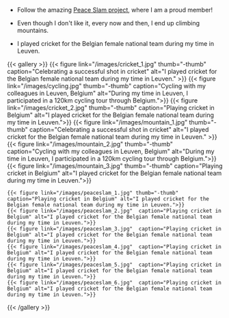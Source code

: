 
 * Follow the amazing [Peace Slam project](https://memorarepacem.de/peace-slam-auf-erfolgskurs/), where I am a proud member!

 * Even though I don't like it, every now and then, I end up climbing mountains.

 * I played cricket for the Belgian female national team during my time in Leuven.



 <div class="header" id="header02">


{{< gallery >}}
  {{< figure link="/images/cricket_1.jpg" thumb="-thumb" caption="Celebrating a successful shot in cricket" alt="I played cricket for the Belgian female national team during my time in Leuven." >}}
  {{< figure link="/images/cycling.jpg" thumb="-thumb" caption="Cycling with my colleagues in Leuven, Belgium"  alt="During my time in Leuven, I participated in a 120km cycling tour through Belgium.">}}
  {{< figure link="/images/cricket_2.jpg" thumb="-thumb" caption="Playing cricket in Belgium" alt="I played cricket for the Belgian female national team during my time in Leuven.">}}
  {{< figure link="/images/mountain_1.jpg" thumb="-thumb" caption="Celebrating a successful shot in cricket" alt="I played cricket for the Belgian female national team during my time in Leuven." >}}
  {{< figure link="/images/mountain_2.jpg" thumb="-thumb" caption="Cycling with my colleagues in Leuven, Belgium"  alt="During my time in Leuven, I participated in a 120km cycling tour through Belgium.">}}
  {{< figure link="/images/mountain_3.jpg" thumb="-thumb" caption="Playing cricket in Belgium" alt="I played cricket for the Belgian female national team during my time in Leuven.">}}

    {{< figure link="/images/peaceslam_1.jpg" thumb="-thumb" caption="Playing cricket in Belgium" alt="I played cricket for the Belgian female national team during my time in Leuven.">}}
    {{< figure link="/images/peaceslam_2.jpg"  caption="Playing cricket in Belgium" alt="I played cricket for the Belgian female national team during my time in Leuven.">}}
    {{< figure link="/images/peaceslam_3.jpg"  caption="Playing cricket in Belgium" alt="I played cricket for the Belgian female national team during my time in Leuven.">}}
    {{< figure link="/images/peaceslam_4.jpg"  caption="Playing cricket in Belgium" alt="I played cricket for the Belgian female national team during my time in Leuven.">}}
    {{< figure link="/images/peaceslam_5.jpg"  caption="Playing cricket in Belgium" alt="I played cricket for the Belgian female national team during my time in Leuven.">}}
    {{< figure link="/images/peaceslam_6.jpg"  caption="Playing cricket in Belgium" alt="I played cricket for the Belgian female national team during my time in Leuven.">}}


{{< /gallery >}}

</div>
